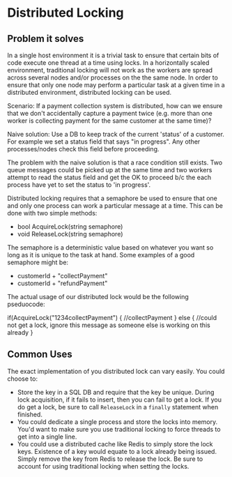 # Distributed Locking

## Problem it solves
In a single host environment it is a trivial task to ensure that certain bits of code execute one thread at a time using locks. In a horizontally scaled environment, traditional locking will not work as the workers are spread across several nodes and/or processes on the the same node. In order to ensure that only one node may perform a particular task at a given time in a distributed environment, distributed locking can be used.

Scenario: If a payment collection system is distributed, how can we ensure that we don't accidentally capture a payment twice (e.g. more than one worker is collecting payment for the same customer at the same time)?

Naive solution: Use a DB to keep track of the current 'status' of a customer. For example we set a status field that says "in progress". Any other processes/nodes check this field before proceeding.

The problem with the naive solution is that a race condition still exists. Two queue messages could be picked up at the same time and two workers attempt to read the status field and get the OK to proceed b/c the each process have yet to set the status to 'in progress'.

Distributed locking requires that a semaphore be used to ensure that one and only one process can work a particular message at a time. This can be done with two simple methods:

- bool AcquireLock(string semaphore)
- void ReleaseLock(string semaphore)

The semaphore is a deterministic value based on whatever you want so long as it is unique to the task at hand. Some examples of a good semaphore might be:

- customerId + "collectPayment"
- customerId + "refundPayment"

The actual usage of our distributed lock would be the following pseduocode:

if(AcquireLock("1234collectPayment") 
{
    //collectPayment
}
else
{
    //could not get a lock, ignore this message as someone else is working on this already
}

## Common Uses
The exact implementation of you distributed lock can vary easily. You could choose to:
- Store the key in a SQL DB and require that the key be unique. During lock acquisition, if it fails to insert, then you can fail to get a lock. If you do get a lock, be sure to call `ReleaseLock` in a `finally` statement when finished.
- You could dedicate a single process and store the locks into memory. You'd want to make sure you use traditional locking to force threads to get into a single line.
- You could use a distributed cache like Redis to simply store the lock keys. Existence of a key would equate to a lock already being issued. Simply remove the key from Redis to release the lock. Be sure to account for using traditional locking when setting the locks.
